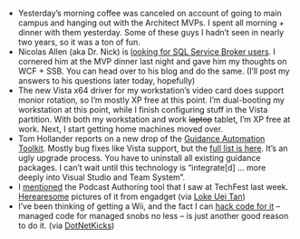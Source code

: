 -   Yesterday’s morning coffee was canceled on account of going to main
    campus and hanging out with the Architect MVPs. I spent all
    morning + dinner with them yesterday. Some of these guys I hadn’t
    seen in nearly two years, so it was a ton of fun.
-   Nicolas Allen (aka Dr. Nick) is [looking for SQL Service Broker
    users](http://blogs.msdn.com/drnick/archive/2007/03/15/looking-for-sql-service-broker-users.aspx).
    I cornered him at the MVP dinner last night and gave him my thoughts
    on WCF + SSB. You can head over to his blog and do the same. (I’ll
    post my answers to his questions later today, hopefully)
-   The new Vista x64 driver for my workstation’s video card does
    support monior rotation, so I’m mostly XP free at this point. I’m
    dual-booting my workstation at this point, while I
    finish configuring stuff in the Vista partition. With both my
    workstation and work ~~laptop~~ tablet, I’m XP free at work. Next, I
    start getting home machines moved over.
-   Tom Hollander reports on a new drop of the [Guidance Automation
    Toolkit](http://blogs.msdn.com/tomholl/archive/2007/03/13/just-released-gat-and-gax-february-2007-ctp.aspx).
    Mostly bug fixes like Vista support, but the [full list is
    here](http://blogs.msdn.com/tomholl/pages/guidance-automation-extensions-and-guidance-automation-toolkit-february-2007-community-technology-preview.aspx).
    It’s an ugly upgrade process. You have to uninstall all existing
    guidance packages. I can’t wait until this technology is
    “integrate[d] … more deeply into Visual Studio and Team System”.
-   I
    [mentioned](http://devhawk.net/2007/03/08/Morning+Coffee+41+TechFest+Edition.aspx)
    the Podcast Authoring tool that I saw at TechFest last week.
    [Here](http://www.engadget.com/photos/microsofts-techfest-2007-randd-blowout/176053/)[are](http://www.engadget.com/gallery/microsofts-techfest-2007-randd-blowout/176030/)[some](http://www.engadget.com/gallery/microsofts-techfest-2007-randd-blowout/176074/)
    pictures of it from engadget (via [Loke Uei
    Tan](http://blogs.msdn.com/lokeuei))
-   I’ve been thinking of getting a Wii, and the fact I can [hack code
    for
    it](http://blogs.msdn.com/drnick/archive/2007/03/15/looking-for-sql-service-broker-users.aspx)
    – managed code for managed snobs no less – is just another good
    reason to do it. (via
    [DotNetKicks](http://blogs.msdn.com/drnick/archive/2007/03/15/looking-for-sql-service-broker-users.aspx))

